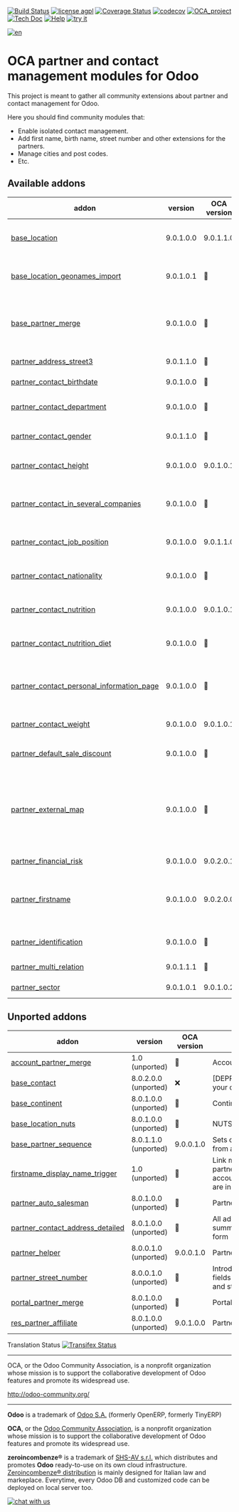 [![Build Status](https://travis-ci.org/zeroincombenze/partner-contact.svg?branch=9.0)](https://travis-ci.org/zeroincombenze/partner-contact)
[![license agpl](https://img.shields.io/badge/licence-AGPL--3-blue.svg)](http://www.gnu.org/licenses/agpl-3.0.html)
[![Coverage Status](https://coveralls.io/repos/github/zeroincombenze/partner-contact/badge.svg?branch=9.0)](https://coveralls.io/github/zeroincombenze/partner-contact?branch=9.0)
[![codecov](https://codecov.io/gh/zeroincombenze/partner-contact/branch/9.0/graph/badge.svg)](https://codecov.io/gh/zeroincombenze/partner-contact/branch/9.0)
[![OCA_project](http://www.zeroincombenze.it/wp-content/uploads/ci-ct/prd/button-oca-9.svg)](https://github.com/OCA/partner-contact/tree/9.0)
[![Tech Doc](http://www.zeroincombenze.it/wp-content/uploads/ci-ct/prd/button-docs-9.svg)](http://wiki.zeroincombenze.org/en/Odoo/9.0/dev)
[![Help](http://www.zeroincombenze.it/wp-content/uploads/ci-ct/prd/button-help-9.svg)](http://wiki.zeroincombenze.org/en/Odoo/9.0/man/)
[![try it](http://www.zeroincombenze.it/wp-content/uploads/ci-ct/prd/button-try-it-9.svg)](http://erp9.zeroincombenze.it)
















[![en](http://www.shs-av.com/wp-content/en_US.png)](http://wiki.zeroincombenze.org/it/Odoo/7.0/man)

OCA partner and contact management modules for Odoo
===================================================

This project is meant to gather all community extensions about partner and contact management for Odoo.

Here you should find community modules that:

* Enable isolated contact management.
* Add first name, birth name, street number and other extensions for the partners.
* Manage cities and post codes.
* Etc.

[//]: # (addons)


Available addons
----------------
addon | version | OCA version | summary
--- | --- | --- | ---
[base_location](base_location/) | 9.0.1.0.0 | 9.0.1.1.0 | Enhanced zip/npa management system
[base_location_geonames_import](base_location_geonames_import/) | 9.0.1.0.1 | :repeat: | Import better zip entries from Geonames
[base_partner_merge](base_partner_merge/) | 9.0.1.0.0 | :repeat: | Partner merge wizard without dependency on CRM
[partner_address_street3](partner_address_street3/) | 9.0.1.1.0 | :repeat: | Street3 in addresses
[partner_contact_birthdate](partner_contact_birthdate/) | 9.0.1.0.0 | :repeat: | Contact's birthdate
[partner_contact_department](partner_contact_department/) | 9.0.1.0.0 | :repeat: | Assign contacts to departments
[partner_contact_gender](partner_contact_gender/) | 9.0.1.1.0 | :repeat: | Add gender field to contacts
[partner_contact_height](partner_contact_height/) | 9.0.1.0.0 | 9.0.1.0.1 | Provide contact height.
[partner_contact_in_several_companies](partner_contact_in_several_companies/) | 9.0.1.0.0 | :repeat: | Allow to have one contact in several partners
[partner_contact_job_position](partner_contact_job_position/) | 9.0.1.0.0 | 9.0.1.1.0 | Categorize job positions for contacts
[partner_contact_nationality](partner_contact_nationality/) | 9.0.1.0.0 | :repeat: | Add nationality field to contacts
[partner_contact_nutrition](partner_contact_nutrition/) | 9.0.1.0.0 | 9.0.1.0.1 | Provide caloric intake
[partner_contact_nutrition_diet](partner_contact_nutrition_diet/) | 9.0.1.0.0 | :repeat: | Set the nutrition diet of your contacts
[partner_contact_personal_information_page](partner_contact_personal_information_page/) | 9.0.1.0.0 | :repeat: | Add a page to contacts form to put personal information
[partner_contact_weight](partner_contact_weight/) | 9.0.1.0.0 | 9.0.1.0.1 | Provide contact weight
[partner_default_sale_discount](partner_default_sale_discount/) | 9.0.1.0.0 | :repeat: | Default sales discount per partner
[partner_external_map](partner_external_map/) | 9.0.1.0.0 | :repeat: | Add Map and Map Routing buttons on partner form to open GMaps, OSM, Bing and others
[partner_financial_risk](partner_financial_risk/) | 9.0.1.0.0 | 9.0.2.0.1 | Manage partner risk
[partner_firstname](partner_firstname/) | 9.0.1.0.0 | 9.0.2.0.0 | Split first name and last name for non company partners
[partner_identification](partner_identification/) | 9.0.1.0.0 | :repeat: | Partner Identification Numbers
[partner_multi_relation](partner_multi_relation/) | 9.0.1.1.1 | :repeat: | Partner relations
[partner_sector](partner_sector/) | 9.0.1.0.1 | 9.0.1.0.2 | Add partner sectors


Unported addons
---------------
addon | version | OCA version | summary
--- | --- | --- | ---
[account_partner_merge](account_partner_merge/) | 1.0 (unported) | :repeat: | Account Partner Merge
[base_contact](base_contact/) | 8.0.2.0.0 (unported) | :x: | [DEPRECATED] Manage your contacts separately
[base_continent](base_continent/) | 8.0.1.0.0 (unported) | :repeat: | Continent management
[base_location_nuts](base_location_nuts/) | 8.0.1.0.0 (unported) | :repeat: | NUTS Regions
[base_partner_sequence](base_partner_sequence/) | 8.0.1.1.0 (unported) | 9.0.0.1.0 | Sets customer's code from a sequence
[firstname_display_name_trigger](firstname_display_name_trigger/) | 1.0 (unported) | :repeat: | Link module if partner_lastname and account_report_company are installed
[partner_auto_salesman](partner_auto_salesman/) | 8.0.1.0.0 (unported) | :repeat: | Partner auto salesman
[partner_contact_address_detailed](partner_contact_address_detailed/) | 8.0.1.0.0 (unported) | :repeat: | All address data in summarized contact form
[partner_helper](partner_helper/) | 8.0.0.1.0 (unported) | 9.0.0.1.0 | Partner Helper
[partner_street_number](partner_street_number/) | 8.0.0.1.0 (unported) | :repeat: | Introduces separate fields for street name and street number.
[portal_partner_merge](portal_partner_merge/) | 8.0.1.0.0 (unported) | :repeat: | Portal Partner Merge
[res_partner_affiliate](res_partner_affiliate/) | 8.0.1.0.0 (unported) | 9.0.1.0.0 | Partner Affiliates

[//]: # (end addons)

Translation Status
[![Transifex Status](https://www.transifex.com/projects/p/OCA-partner-contact-9-0/chart/image_png)](https://www.transifex.com/projects/p/OCA-partner-contact-9-0)

----

OCA, or the Odoo Community Association, is a nonprofit organization whose 
mission is to support the collaborative development of Odoo features and 
promote its widespread use.

http://odoo-community.org/

[//]: # (copyright)

----

**Odoo** is a trademark of [Odoo S.A.](https://www.odoo.com/) (formerly OpenERP, formerly TinyERP)

**OCA**, or the [Odoo Community Association](http://odoo-community.org/), is a nonprofit organization whose
mission is to support the collaborative development of Odoo features and
promote its widespread use.

**zeroincombenze®** is a trademark of [SHS-AV s.r.l.](http://www.shs-av.com/)
which distributes and promotes **Odoo** ready-to-use on its own cloud infrastructure.
[Zeroincombenze® distribution](http://wiki.zeroincombenze.org/en/Odoo)
is mainly designed for Italian law and markeplace.
Everytime, every Odoo DB and customized code can be deployed on local server too.

[//]: # (end copyright)

[![chat with us](https://www.shs-av.com/wp-content/chat_with_us.gif)](https://tawk.to/85d4f6e06e68dd4e358797643fe5ee67540e408b)
